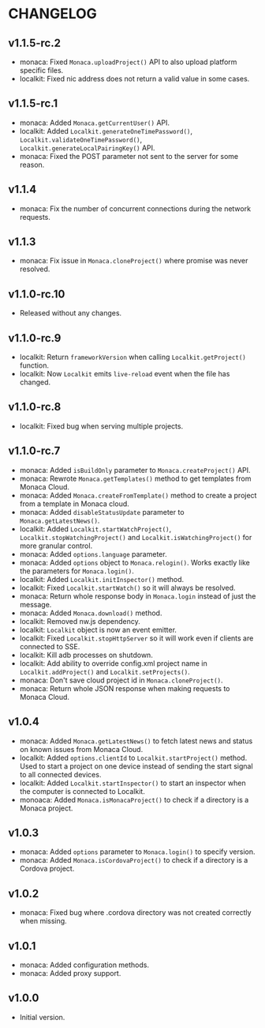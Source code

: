 
CHANGELOG
====

v1.1.5-rc.2
----
 * monaca: Fixed `Monaca.uploadProject()` API to also upload platform specific files.
 * localkit: Fixed nic address does not return a valid value in some cases.

v1.1.5-rc.1
----
 * monaca: Added `Monaca.getCurrentUser()` API.
 * localkit: Added `Localkit.generateOneTimePassword()`, `Localkit.validateOneTimePassword()`, `Localkit.generateLocalPairingKey()` API.
 * monaca: Fixed the POST parameter not sent to the server for some reason. 

v1.1.4
----
 * monaca: Fix the number of concurrent connections during the network requests.

v1.1.3
----
 * monaca: Fix issue in `Monaca.cloneProject()` where promise was never resolved.

v1.1.0-rc.10
----
 * Released without any changes.

v1.1.0-rc.9
----
 * localkit: Return `frameworkVersion` when calling `Localkit.getProject()` function.
 * localkit: Now `Localkit` emits `live-reload` event when the file has changed.

v1.1.0-rc.8
----
 * localkit: Fixed bug when serving multiple projects.

v1.1.0-rc.7
----
 * monaca: Added `isBuildOnly` parameter to `Monaca.createProject()` API.
 * monaca: Rewrote `Monaca.getTemplates()` method to get templates from Monaca Cloud.
 * monaca: Added `Monaca.createFromTemplate()` method to create a project from a template in Monaca cloud.
 * monaca: Added `disableStatusUpdate` parameter to `Monaca.getLatestNews()`.
 * localkit: Added `Localkit.startWatchProject()`, `Localkit.stopWatchingProject()` and `Localkit.isWatchingProject()` for more granular control.
 * monaca: Added `options.language` parameter.
 * monaca: Added `options` object to `Monaca.relogin()`. Works exactly like the parameters for `Monaca.login()`.
 * localkit: Added `Localkit.initInspector()` method.
 * localkit: Fixed `Localkit.startWatch()` so it will always be resolved.
 * monaca: Return whole response body in `Monaca.login` instead of just the message.
 * monaca: Added `Monaca.download()` method.
 * localkit: Removed nw.js dependency.
 * localkit: `Localkit` object is now an event emitter.
 * localkit: Fixed `Localkit.stopHttpServer` so it will work even if clients are connected to SSE.
 * localkit: Kill adb processes on shutdown.
 * localkit: Add ability to override config.xml project name in `Localkit.addProject()` and `Localkit.setProjects()`.
 * monaca: Don't save cloud project id in `Monaca.cloneProject()`.
 * monaca: Return whole JSON response when making requests to Monaca Cloud.

v1.0.4
----
 * monaca: Added `Monaca.getLatestNews()` to fetch latest news and status on known issues from Monaca Cloud.
 * localkit: Added `options.clientId` to `Localkit.startProject()` method. Used to start a project on one device instead of sending the start signal to all connected devices.
 * localkit: Added `Localkit.startInspector()` to start an inspector when the computer is connected to Localkit.
 * monoaca: Added `Monaca.isMonacaProject()` to check if a directory is a Monaca project.

v1.0.3
----
 * monaca: Added `options` parameter to `Monaca.login()` to specify version.
 * monaca: Added `Monaca.isCordovaProject()` to check if a directory is a Cordova project.

v1.0.2
----
 * monaca: Fixed bug where .cordova directory was not created correctly when missing.

v1.0.1
----
 * monaca: Added configuration methods.
 * monaca: Added proxy support.

v1.0.0
------
 * Initial version.
